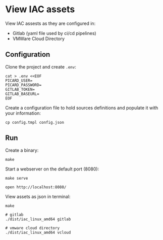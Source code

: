 # View IAC assets

View IAC assests as they are configured in:
- Gitlab (yaml file used by ci/cd pipelines)
- VMWare Cloud Directory

## Configuration

Clone the project and create `.env`:

```shell
cat > .env <<EOF
PICARD_USER=
PICARD_PASSWORD=
GITLAB_TOKEN=
GITLAB_BASEURL=
EOF
```

Create a configuration file to hold sources definitions and populate it with your information:

```shell
cp config.tmpl config.json
```

## Run

Create a binary:

```shell
make
```

Start a webserver on the default port (8080):

```shell
make serve

open http://localhost:8080/
```


View assets as json in terminal:

```shell
make

# gitlab
./dist/iac_linux_amd64 gitlab

# vmware cloud directory
./dist/iac_linux_amd64 vcloud
```